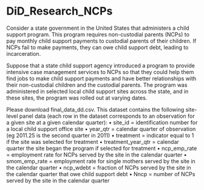 # DiD_Research_NCPs

Consider a state government in the United States that administers a child support program. This program requires non-custodial parents (NCPs) to pay monthly child support payments to custodial parents of their children. If NCPs fail to make payments, they can owe child support debt, leading to incarceration.

Suppose that a state child support agency introduced a program to provide intensive case management services to NCPs so that they could help them find jobs to make child support payments and have better relationships with their non-custodial children and the custodial parents. The program was administered in selected local child support sites across the state, and in these sites, the program was rolled out at varying dates.

Please download final_data_dd.csv. This dataset contains the following site-level panel data (each row in the dataset corresponds to an observation for a given site at a given calendar quarter):
• site_id = identification number for a local child support office site
• year_qtr = calendar quarter of observation (eg 2011.25 is the second quarter in 2011)
• treatment = indicator equal to 1 if the site was selected for treatment
• treatment_year_qtr = calendar quarter the site began the program if selected for treatment
• ncp_emp_rate = employment rate for NCPs served by the site in the calendar quarter
• smom_emp_rate = employment rate for single mothers served by the site in the calendar quarter
• ncp_wdebt = fraction of NCPs served by the site in the calendar quarter that owe child support debt
• Nncp = number of NCPs served by the site in the calendar quarter